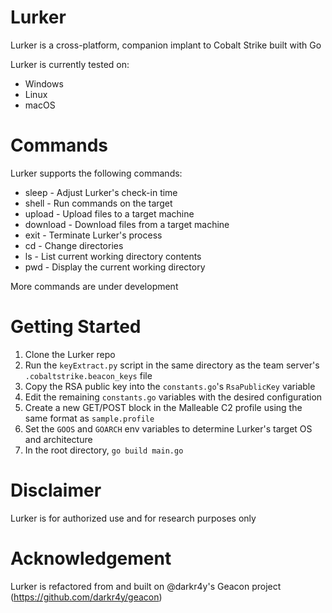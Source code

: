 # Lurker
Lurker is a cross-platform, companion implant to Cobalt Strike built with Go

Lurker is currently tested on:
* Windows
* Linux
* macOS

# Commands
Lurker supports the following commands:
* sleep - Adjust Lurker's check-in time
* shell - Run commands on the target
* upload - Upload files to a target machine
* download - Download files from a target machine
* exit - Terminate Lurker's process
* cd - Change directories
* ls - List current working directory contents
* pwd - Display the current working directory

More commands are under development

# Getting Started
1. Clone the Lurker repo
2. Run the `keyExtract.py` script in the same directory as the team server's `.cobaltstrike.beacon_keys` file
3. Copy the RSA public key into the `constants.go`'s `RsaPublicKey` variable
4. Edit the remaining `constants.go` variables with the desired configuration
5. Create a new GET/POST block in the Malleable C2 profile using the same format as `sample.profile`
6. Set the `GOOS` and `GOARCH` env variables to determine Lurker's target OS and architecture
7. In the root directory, `go build main.go`

# Disclaimer
Lurker is for authorized use and for research purposes only

# Acknowledgement
Lurker is refactored from and built on @darkr4y's Geacon project (https://github.com/darkr4y/geacon)
